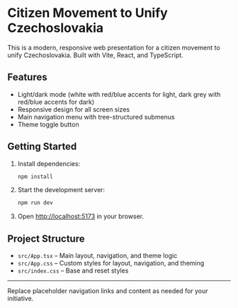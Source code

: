 # Citizen Movement to Unify Czechoslovakia

This is a modern, responsive web presentation for a citizen movement to unify Czechoslovakia. Built with Vite, React, and TypeScript.

## Features
- Light/dark mode (white with red/blue accents for light, dark grey with red/blue accents for dark)
- Responsive design for all screen sizes
- Main navigation menu with tree-structured submenus
- Theme toggle button

## Getting Started

1. Install dependencies:
   ```sh
   npm install
   ```
2. Start the development server:
   ```sh
   npm run dev
   ```
3. Open [http://localhost:5173](http://localhost:5173) in your browser.

## Project Structure
- `src/App.tsx` – Main layout, navigation, and theme logic
- `src/App.css` – Custom styles for layout, navigation, and theming
- `src/index.css` – Base and reset styles

---
Replace placeholder navigation links and content as needed for your initiative.
